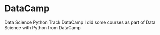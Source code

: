 # DataCamp
Data Science Python Track DataCamp
I did some courses as part of Data Science with Python from DataCamp
